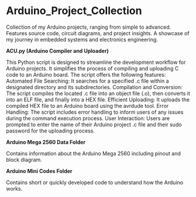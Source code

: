 # Arduino_Project_Collection
Collection of my Arduino projects, ranging from simple to advanced. Features source code, circuit diagrams, and project insights. A showcase of my journey in embedded systems and electronics engineering.

**ACU.py (Arduino Compiler and Uploader)**

This Python script is designed to streamline the development workflow for Arduino projects. It simplifies the process of compiling and uploading C code to an Arduino board. 
The script offers the following features:
  Automated File Searching: It searches for a specified .c file within a designated directory and its subdirectories.
  Compilation and Conversion: The script compiles the located .c file into an object file (.o), then converts it into an ELF file, and finally into a HEX file.
  Efficient Uploading: It uploads the compiled HEX file to an Arduino board using the avrdude tool.
  Error Handling: The script includes error handling to inform users of any issues during the command execution process.
  User Interaction: Users are prompted to enter the name of their Arduino project .c file and their sudo password for the uploading process.

**Arduino Mega 2560 Data Folder**

Contains information about the Arduino Mega 2560 including pinout and block diagram.

**Arduino Mini Codes Folder**

Contains short or quickly developed code to understand how the Arduino works.

